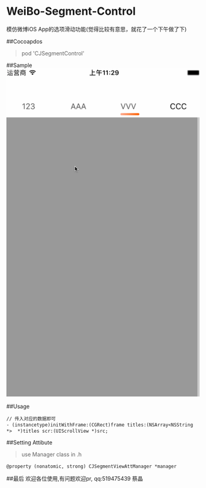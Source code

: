 # WeiBo-Segment-Control
模仿微博iOS App的选项滑动功能(觉得比较有意思，就花了一个下午做了下)

##Cocoapdos
> pod 'CJSegmentControl'


##Sample
 ![image](https://github.com/jingcaich/CJSegmentControl/blob/master/seg.gif)
                                                                                         


##Usage
```
// 传入对应的数据即可
- (instancetype)initWithFrame:(CGRect)frame titles:(NSArray<NSString *>  *)titles scr:(UIScrollView *)src;
```
##Setting Attibute 
> use Manager class in .h

``` 
@property (nonatomic, strong) CJSegmentViewAttManager *manager 
```
##最后
欢迎各位使用,有问题欢迎pr, qq:519475439 蔡晶
